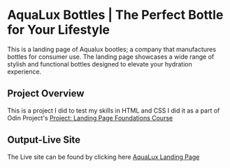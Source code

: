 # AquaLux Bottles | The Perfect Bottle for Your Lifestyle

This is a landing page of Aqualux bootles; a company that manufactures bottles for consumer use. The landing page showcases a wide range of stylish and functional bottles designed to elevate your hydration experience.

## Project Overview

This is a project I did to test my skills in HTML and CSS I did it as a part of Odin Project's [Project: Landing Page Foundations Course](https://www.theodinproject.com/lessons/foundations-landing-page)

## Output-Live Site

The Live site can be found by clicking here [AquaLux Landing Page](https://derrick-nuby.github.io/odin-landing-page/)
